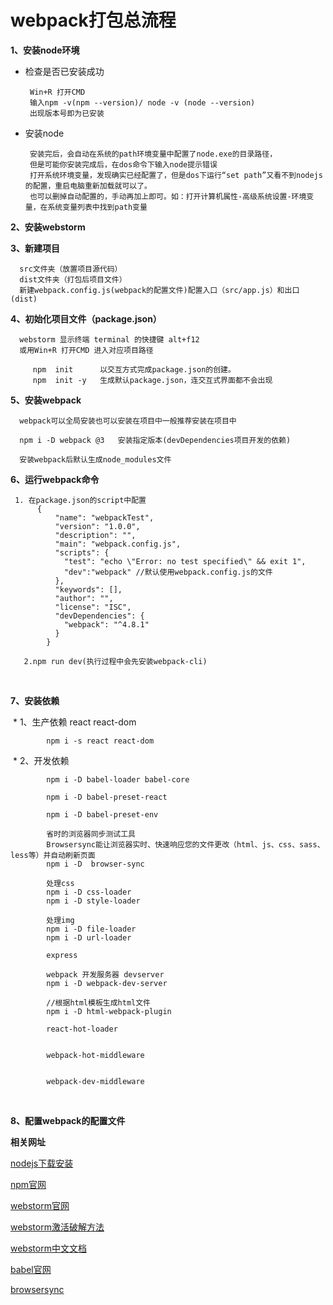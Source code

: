
webpack打包总流程
=======

**1、安装node环境**
      
 * 检查是否已安装成功
 
        Win+R 打开CMD
        输入npm -v(npm --version)/ node -v (node --version)
        出现版本号即为已安装
      
 * 安装node
      
        安装完后，会自动在系统的path环境变量中配置了node.exe的目录路径，
        但是可能你安装完成后，在dos命令下输入node提示错误
        打开系统环境变量，发现确实已经配置了，但是dos下运行“set path”又看不到nodejs的配置，重启电脑重新加载就可以了。
        也可以删掉自动配置的，手动再加上即可。如：打开计算机属性-高级系统设置-环境变量，在系统变量列表中找到path变量
 
**2、安装webstorm**


**3、新建项目**

      src文件夹（放置项目源代码）
      dist文件夹（打包后项目文件）
      新建webpack.config.js(webpack的配置文件)配置入口（src/app.js）和出口(dist)

**4、初始化项目文件（package.json）**
      
      webstorm 显示终端 terminal 的快捷键 alt+f12
      或用Win+R 打开CMD 进入对应项目路径
      
         npm  init      以交互方式完成package.json的创建。
         npm  init -y   生成默认package.json，连交互式界面都不会出现

**5、安装webpack**

      webpack可以全局安装也可以安装在项目中一般推荐安装在项目中
      
      npm i -D webpack @3   安装指定版本(devDependencies项目开发的依赖)
      
      安装webpack后默认生成node_modules文件

**6、运行webpack命令**
      
     1. 在package.json的script中配置
          {
              "name": "webpackTest",
              "version": "1.0.0",
              "description": "",
              "main": "webpack.config.js",
              "scripts": {
                "test": "echo \"Error: no test specified\" && exit 1",
                "dev":"webpack" //默认使用webpack.config.js的文件
              },
              "keywords": [],
              "author": "",
              "license": "ISC",
              "devDependencies": {
                "webpack": "^4.8.1"
              }
            }
       
       2.npm run dev(执行过程中会先安装webpack-cli)
       

**7、安装依赖**
      
  * 1、生产依赖 react react-dom
            
            npm i -s react react-dom
            
  * 2、开发依赖
  
            npm i -D babel-loader babel-core   
            
            npm i -D babel-preset-react
            
            npm i -D babel-preset-env 
            
            省时的浏览器同步测试工具
            Browsersync能让浏览器实时、快速响应您的文件更改（html、js、css、sass、less等）并自动刷新页面
            npm i -D  browser-sync

            处理css
            npm i -D css-loader
            npm i -D style-loader

            处理img
            npm i -D file-loader
            npm i -D url-loader

            express

            webpack 开发服务器 devserver
            npm i -D webpack-dev-server

            //根据html模板生成html文件
            npm i -D html-webpack-plugin
           
            react-hot-loader
            
            
            webpack-hot-middleware
            
            
            webpack-dev-middleware
            
            
            
           
**8、配置webpack的配置文件**













**相关网址**

[nodejs下载安装](https://nodejs.org/en/download/)

[npm官网](https://www.npmjs.com/)

[webstorm官网](http://www.jetbrains.com/webstorm/)

[webstorm激活破解方法](https://blog.csdn.net/voke_/article/details/76418116)

[webstorm中文文档](https://doc.webpack-china.org/concepts/)

[babel官网](http://babeljs.io/)

[browsersync](http://www.browsersync.cn/)
